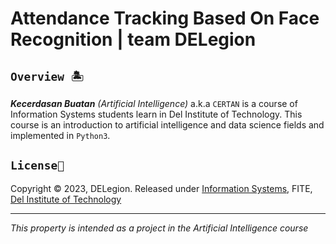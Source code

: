 # Attendance Tracking Based On Face Recognition | team DELegion

## `Overview 🏝`
_**Kecerdasan Buatan** (Artificial Intelligence)_ a.k.a `CERTAN` is a course of Information Systems students learn in Del Institute of Technology. This course is an introduction to artificial intelligence and data science fields and implemented in `Python3`.

## `License📜`
Copyright © 2023, DELegion. Released under [Information Systems](https://www.del.ac.id/?page_id=3534), FITE, [Del Institute of Technology](https://www.del.ac.id/)
***
_This property is intended as a project in the Artificial Intelligence course_
